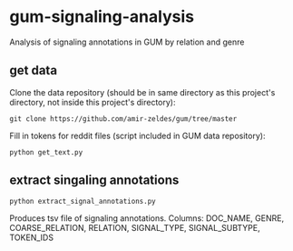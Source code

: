 # gum-signaling-analysis
Analysis of signaling annotations in GUM by relation and genre

## get data
Clone the data repository (should be in same directory as this project's directory, not inside this project's directory):

```
git clone https://github.com/amir-zeldes/gum/tree/master
```
Fill in tokens for reddit files (script included in GUM data repository):
```
python get_text.py
```

## extract singaling annotations
```
python extract_signal_annotations.py
```
Produces tsv file of signaling annotations.
Columns: DOC\_NAME, GENRE, COARSE\_RELATION, RELATION, SIGNAL\_TYPE,	SIGNAL\_SUBTYPE, TOKEN\_IDS
